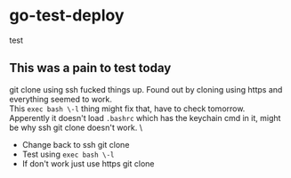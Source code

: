 # go-test-deploy
test

This was a pain to test today
---
git clone using ssh fucked things up. Found out by cloning using https and everything seemed to work. \
This `exec bash \-l` thing might fix that, have to check tomorrow. \
Apperently it doesn't load `.bashrc` which has the keychain cmd in it, might be why ssh git clone doesn't work. \

- Change back to ssh git clone
- Test using `exec bash \-l`
- If don't work just use https git clone
